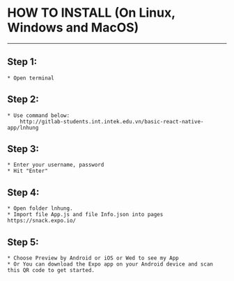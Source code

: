 # HOW TO INSTALL (On Linux, Windows and MacOS)

****************************

## Step 1:
    * Open terminal
    
## Step 2:
    * Use command below:
        http://gitlab-students.int.intek.edu.vn/basic-react-native-app/lnhung
    
## Step 3:
    * Enter your username, password
    * Hit "Enter"

## Step 4:
    * Open folder lnhung.
    * Import file App.js and file Info.json into pages https://snack.expo.io/

## Step 5:
    * Choose Preview by Android or iOS or Wed to see my App
    * Or You can download the Expo app on your Android device and scan this QR code to get started.
